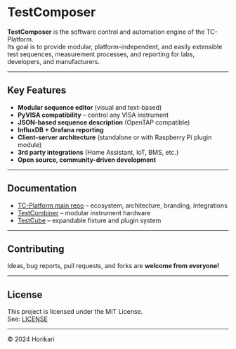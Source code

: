 # TestComposer

**TestComposer** is the software control and automation engine of the TC-Platform.  
Its goal is to provide modular, platform-independent, and easily extensible test sequences, measurement processes, and reporting for labs, developers, and manufacturers.

---

## Key Features

- **Modular sequence editor** (visual and text-based)
- **PyVISA compatibility** – control any VISA instrument
- **JSON-based sequence description** (OpenTAP compatible)
- **InfluxDB + Grafana reporting**
- **Client-server architecture** (standalone or with Raspberry Pi plugin module)
- **3rd party integrations** (Home Assistant, IoT, BMS, etc.)
- **Open source, community-driven development**

---

## Documentation

- [TC-Platform main repo](https://github.com/Horikari/TC-Platform) – ecosystem, architecture, branding, integrations
- [TestCombiner](https://github.com/Horikari/TestCombiner) – modular instrument hardware
- [TestCube](https://github.com/Horikari/TestCube) – expandable fixture and plugin system

---

## Contributing

Ideas, bug reports, pull requests, and forks are **welcome from everyone!**

---

## License

This project is licensed under the MIT License.  
See: [LICENSE](LICENSE)

---

© 2024 Horikari
